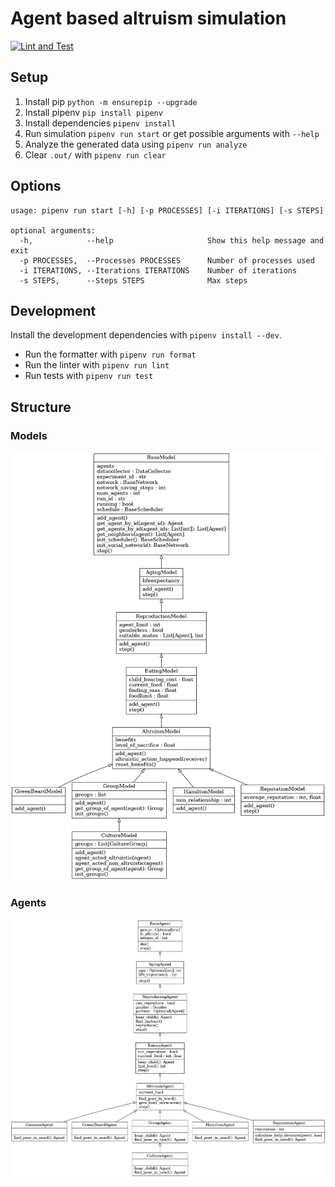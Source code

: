 # Agent based altruism simulation

[![Lint and Test](https://github.com/koerners/thesis-simulation/actions/workflows/pytest.yml/badge.svg?branch=main)](https://github.com/koerners/thesis-simulation/actions/workflows/pytest.yml)

## Setup

1. Install pip ```python -m ensurepip --upgrade```
2. Install pipenv ```pip install pipenv```
3. Install dependencies ```pipenv install```
4. Run simulation ```pipenv run start``` or get possible arguments with ```--help```
5. Analyze the generated data using ```pipenv run analyze```
6. Clear ```.out/``` with ```pipenv run clear```

## Options

```
usage: pipenv run start [-h] [-p PROCESSES] [-i ITERATIONS] [-s STEPS]

optional arguments:
  -h,            --help                     Show this help message and exit
  -p PROCESSES,  --Processes PROCESSES      Number of processes used
  -i ITERATIONS, --Iterations ITERATIONS    Number of iterations
  -s STEPS,      --Steps STEPS              Max steps
```


## Development

Install the development dependencies with ```pipenv install --dev```.

- Run the formatter with ```pipenv run format```
- Run the linter with ```pipenv run lint```
- Run tests with ```pipenv run test```


## Structure
### Models
![UML-Models](https://github.com/koerners/thesis-simulation/blob/main/uml/classes_Models.png)
### Agents
![UML-Models](https://github.com/koerners/thesis-simulation/blob/main/uml/classes_Agents.png)
